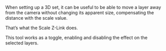When setting up a 3D set, it can be useful to be able to move a layer away from the camera without changing its apparent size, compensating the distance with the scale value.

That’s what the Scale Z-Link does.

This tool works as a toggle, enabling and disabling the effect on the selected layers.
